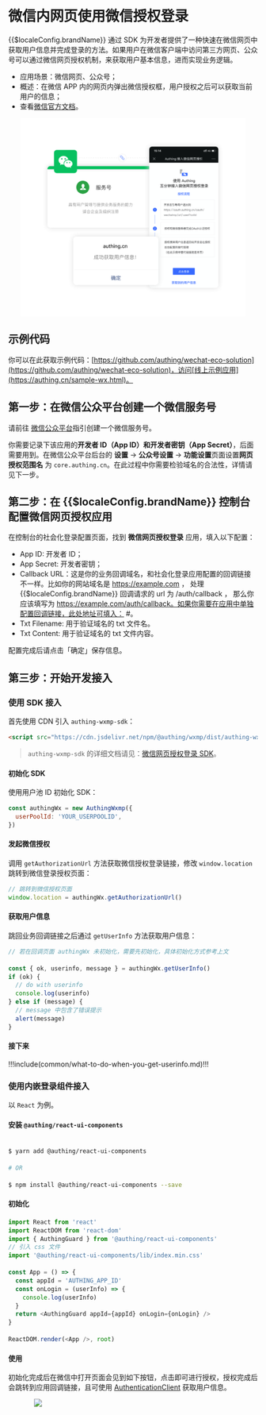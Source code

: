 # 微信内网页使用微信授权登录

<LastUpdated/>

{{$localeConfig.brandName}} 通过 SDK 为开发者提供了一种快速在微信网页中获取用户信息并完成登录的方法。如果用户在微信客户端中访问第三方网页、公众号可以通过微信网页授权机制，来获取用户基本信息，进而实现业务逻辑。

- 应用场景：微信网页、公众号；
- 概述：在微信 APP 内的网页内弹出微信授权框，用户授权之后可以获取当前用户的信息；
- 查看[微信官方文档](https://developers.weixin.qq.com/doc/offiaccount/OA_Web_Apps/Wechat_webpage_authorization.html)。

<img src="./images/wechat-web-authorize.png" height="400px" style="display:block;margin: 0 auto;"/>

## 示例代码

你可以在此获取示例代码：[https://github.com/authing/wechat-eco-solution](https://github.com/authing/wechat-eco-solution)，访问[线上示例应用](https://authing.cn/sample-wx.html)。

## 第一步：在微信公众平台创建一个微信服务号

请前往 [微信公众平台](https://mp.weixin.qq.com/cgi-bin/readtemplate?t=register/step1_tmpl&lang=zh_CN&token=)指引创建一个微信服务号。

你需要记录下该应用的**开发者 ID（App ID）**和**开发者密钥（App Secret）**，后面需要用到。在微信公众平台后台的 **设置** -> **公众号设置** -> **功能设置**页面设置**网页授权范围名** 为 `core.authing.cn`。在此过程中你需要检验域名的合法性，详情请见下一步。

## 第二步：在 {{$localeConfig.brandName}} 控制台配置微信网页授权应用

在控制台的社会化登录配置页面，找到 **微信网页授权登录** 应用，填入以下配置：

- App ID: 开发者 ID；
- App Secret: 开发者密钥；
- Callback URL：这是你的业务回调域名，和社会化登录应用配置的回调链接不一样。比如你的网站域名是 https://example.com ， 处理 {{$localeConfig.brandName}} 回调请求的 url 为 /auth/callback ， 那么你应该填写为 https://example.com/auth/callback。如果你需要在应用中单独配置回调链接，此处地址可填入： #。
- Txt Filename: 用于验证域名的 txt 文件名。
- Txt Content: 用于验证域名的 txt 文件内容。

配置完成后请点击「确定」保存信息。

## 第三步：开始开发接入

### 使用 SDK 接入

首先使用 CDN 引入 `authing-wxmp-sdk`：

```html
<script src="https://cdn.jsdelivr.net/npm/@authing/wxmp/dist/authing-wxmp-sdk.min.js"></script>
```

> `authing-wxmp-sdk` 的详细文档请见：[微信网页授权登录 SDK](/reference/sdk-for-wxmp.md)。

#### 初始化 SDK

使用用户池 ID 初始化 SDK：

```javascript
const authingWx = new AuthingWxmp({
  userPoolId: 'YOUR_USERPOOLID',
})
```

#### 发起微信授权

调用 `getAuthorizationUrl` 方法获取微信授权登录链接，修改 `window.location` 跳转到微信登录授权页面：

```javascript
// 跳转到微信授权页面
window.location = authingWx.getAuthorizationUrl()
```

#### 获取用户信息

跳回业务回调链接之后通过 `getUserInfo` 方法获取用户信息：

```javascript
// 若在回调页面 authingWx 未初始化，需要先初始化，具体初始化方式参考上文

const { ok, userinfo, message } = authingWx.getUserInfo()
if (ok) {
  // do with userinfo
  console.log(userinfo)
} else if (message) {
  // message 中包含了错误提示
  alert(message)
}
```

#### 接下来

!!!include(common/what-to-do-when-you-get-userinfo.md)!!!

### 使用内嵌登录组件接入

以 `React` 为例。

#### 安装 `@authing/react-ui-components`

```bash

$ yarn add @authing/react-ui-components

# OR

$ npm install @authing/react-ui-components --save


```

#### 初始化

```js
import React from 'react'
import ReactDOM from 'react-dom'
import { AuthingGuard } from '@authing/react-ui-components'
// 引入 css 文件
import '@authing/react-ui-components/lib/index.min.css'

const App = () => {
  const appId = 'AUTHING_APP_ID'
  const onLogin = (userInfo) => {
    console.log(userInfo)
  }
  return <AuthingGuard appId={appId} onLogin={onLogin} />
}

ReactDOM.render(<App />, root)
```

#### 使用

初始化完成后在微信中打开页面会见到如下按钮，点击即可进行授权，授权完成后会跳转到应用回调链接，且可使用 [AuthenticationClient](/reference/sdk-for-node/authentication/AuthenticationClient) 获取用户信息。

<img src="~@imagesZhCn/guides/wechat-ecosystem/wechat-webpage-authorization/1.jpeg" style="width: 400px;display: block;margin: 0 auto" class="md-img-padding" />

</IntegrationDetailCard>
